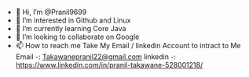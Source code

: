 - 👋 Hi, I’m @Pranil9699
- 👀 I’m interested in Github and Linux 
- 🌱 I’m currently learning Core Java
- 💞️ I’m looking to collaborate on Google
- 📫 How to reach me Take My Email / linkedin Account to intract to Me 
Email -: Takawanepranil22@gmail.com 
linkedin -: https://www.linkedin.com/in/pranil-takawane-528001218/

